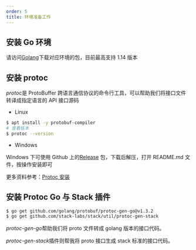 ```yaml
---
order: 5
title: 环境准备工作
---
```


## 安装 Go 环境

请访问[Golang](https://golang.org/dl/)下载对应环境的包，目前最高支持 1.14 版本

## 安装 protoc

*protoc*是 ProtoBuffer 跨语言通信协议的命令行工具，可以帮助我们将接口文件转译成指定语言的 API 接口源码

- Linux

```bash
$ apt install -y protobuf-compiler
# 查看版本
$ protoc --version
```

- Windows

Windows 下可使用 Github 上的[Release](https://github.com/protocolbuffers/protobuf/releases/) 包，下载后解压，打开 README.md 文件，按操作安装即可

更多资料参考：[Protoc 安装](https://grpc.io/docs/protoc-installation/)

## 安装 Protoc Go 与 Stack 插件

```bash
$ go get github.com/golang/protobuf/protoc-gen-go@v1.3.2
$ go get github.com/stack-labs/stack/util/protoc-gen-stack
```

*protoc-gen-go*帮助我们将 proto 文件转成 golang 版本的接口代码。

*protoc-gen-stack*插件则帮我将 proto 接口生成 stack 标准的接口代码。
